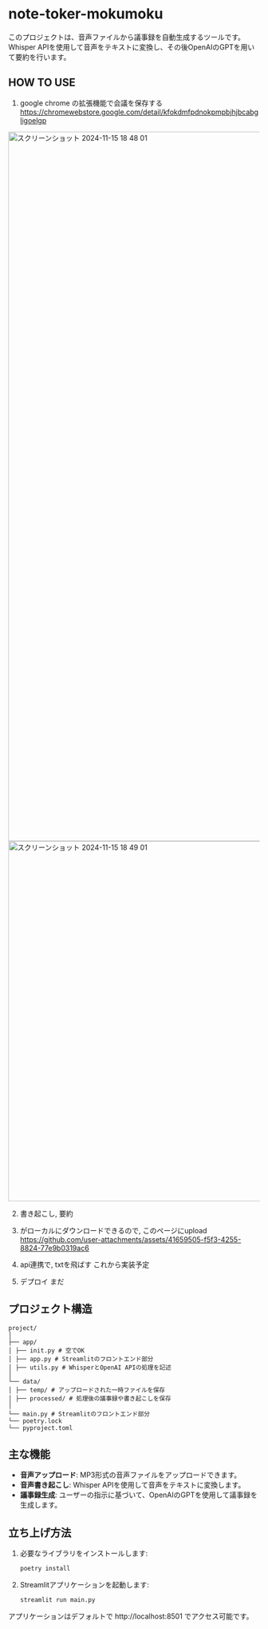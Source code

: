 # note-toker-mokumoku

このプロジェクトは、音声ファイルから議事録を自動生成するツールです。Whisper APIを使用して音声をテキストに変換し、その後OpenAIのGPTを用いて要約を行います。


## HOW TO USE

1. google chrome の拡張機能で会議を保存する
https://chromewebstore.google.com/detail/kfokdmfpdnokpmpbjhjbcabgligoelgp

<img width="1420" alt="スクリーンショット 2024-11-15 18 48 01" src="https://github.com/user-attachments/assets/7ba262be-8e9f-4034-a3a4-99201d14c24a">

<img width="721" alt="スクリーンショット 2024-11-15 18 49 01" src="https://github.com/user-attachments/assets/9c11c321-6899-402e-9f14-f50383fa1394">

2. 書き起こし, 要約
1. がローカルにダウンロードできるので, このページにupload
https://github.com/user-attachments/assets/41659505-f5f3-4255-8824-77e9b0319ac6

3. api連携で, txtを飛ばす
これから実装予定

4. デプロイ
まだ

## プロジェクト構造

```
project/
│
├── app/
│ ├── init.py # 空でOK
│ ├── app.py # Streamlitのフロントエンド部分
│ ├── utils.py # WhisperとOpenAI APIの処理を記述
│
└── data/
│ ├── temp/ # アップロードされた一時ファイルを保存
│ ├── processed/ # 処理後の議事録や書き起こしを保存
│
└── main.py # Streamlitのフロントエンド部分
└── poetry.lock
└── pyproject.toml

```


## 主な機能

- **音声アップロード**: MP3形式の音声ファイルをアップロードできます。
- **音声書き起こし**: Whisper APIを使用して音声をテキストに変換します。
- **議事録生成**: ユーザーの指示に基づいて、OpenAIのGPTを使用して議事録を生成します。

## 立ち上げ方法

1. 必要なライブラリをインストールします:
   ```bash
   poetry install
   ```
2. Streamlitアプリケーションを起動します:
   ```bash
   streamlit run main.py
   ```

アプリケーションはデフォルトで http://localhost:8501 でアクセス可能です。
